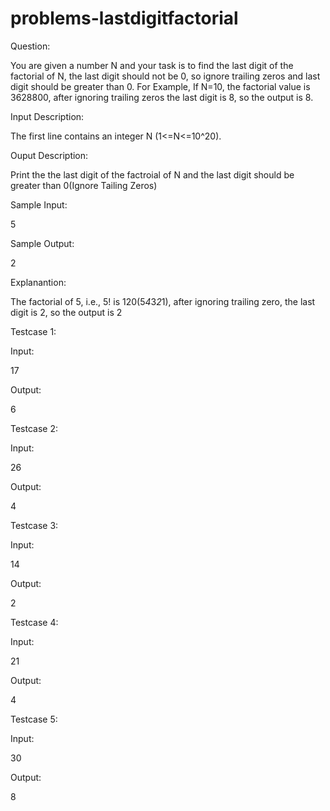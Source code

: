 # problems-lastdigitfactorial

Question:

You are given a number N and your task is to find the last digit of the factorial of N, the last digit should not be 0, so ignore trailing zeros and last digit should be greater than 0. For Example, If N=10, the factorial value is 3628800, after ignoring trailing zeros the last digit is 8, so the output is 8.

Input Description:

The first line contains an integer N (1<=N<=10^20).

Ouput Description:

Print the the last digit of the factroial of N and the last digit should be greater than 0(Ignore Tailing Zeros)

Sample Input:

5

Sample Output:

2

Explanantion:

The factorial of 5, i.e., 5! is 120(5*4*3*2*1), after ignoring trailing zero, the last digit is 2, so the output is 2

Testcase 1:

Input:

17

Output:

6

Testcase 2:

Input:

26

Output:

4

Testcase 3:

Input:

14

Output:

2

Testcase 4:

Input:

21

Output:

4

Testcase 5:

Input:

30

Output:

8
